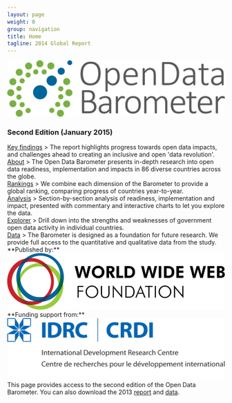 ```yaml
---
layout: page
weight: 0
group: navigation
title: Home
tagline: 2014 Global Report
---
```


<div class="row">
<div class="col-sm-3"></div>
<div class="col-sm-6">
<img src="/assets/images/odb-logo.png" class="img-responsive" alt="Open Data Barometer Logo">
<h3 class="front-title">Second Edition (January 2015)</h3>
</div>
<div class="col-sm-3"></div>
</div>


<div class="row frontrow">

<div class="col-sm-4 frontbox"  markdown="1" >
<div class="frontbox-inner" style="background-image:url('/assets/images/cluster-map.png')">
<div class="front-text"><a href="report/summary/">Key findings</a> > The report highlights progress towards open data impacts, and challenges ahead to creating an inclusive and open 'data revolution'.</div>
</div>
</div>

<div class="col-sm-4 frontbox" markdown="1">
<div class="frontbox-inner" style="background-image:url('/assets/images/dataset-matrix.png')">
    
<div class="front-text"><a href="report/summary/the_barometer.html">About</a> > The Open Data Barometer presents in-depth research into open data readiness, implementation and impacts in 86 diverse countries across the globe.</div>
</div>
</div>

<div class="col-sm-4 frontbox" markdown="1">
<div class="frontbox-inner" style="background-image:url('/assets/images/seconded/rankings.png')">
<div class="front-text"><a href="report/data/rankings.html">Rankings</a> > We combine each dimension of the Barometer to provide a global ranking, comparing progress of countries year-to-year.</div>
</div>
</div>

</div>


<div class="row frontrow">
    
<div class="col-sm-4 frontbox" markdown="1">
<div class="frontbox-inner" style="background-image:url('/assets/images/seconded/impact.png')">
<div class="front-text"><a href="report/data/">Analysis</a> > Section-by-section analysis of readiness, implementation and impact, presented with commentary and interactive charts to let you explore the data.</div>
</div>
</div>

<div class="col-sm-4 frontbox" markdown="1">
<div class="frontbox-inner" style="background-image:url('/assets/images/seconded/explorer.png')">
<div class="front-text"><a href="report/data/explorer.html">Explorer</a> > Drill down into the strengths and weaknesses of government open data activity in individual countries.</div>
</div>
</div>

<div class="col-sm-4 frontbox" markdown="1">
<div class="frontbox-inner" style="background-image:url('/assets/images/download-panel.png')">
<div class="front-text"><a href="report/about/data.html">Data</a> > The Barometer is designed as a foundation for future research. We provide full access to the quantitative and qualitative data from the study.</div>
</div>
</div>



</div>

<div class="row">
<div class="col-sm-3" markdown="1">
**Published by:**
<a href="http://www.webfoundation.org"><img src="/assets/images/logos/webfoundation.png" class="img-responsive" alt="World Wide Web Foundation"></a>
</div>

<div class="col-sm-6" markdown="1">

</div>

<div class="col-sm-3" markdown="1">
**Funding support from:**
<a href="http://www.idrc.ca"><img src="/assets/images/logos/idrc.jpeg" class="img-responsive" alt="International Development Research Center"></a>
</div>
</div>

<div class="row">
<div class="col-sm-12" markdown="1">
This page provides access to the second edition of the Open Data Barometer. You can also download the 2013 <a href="http://opendataresearch.org/dl/odb2013/Open-Data-Barometer-2013-Global-Report.pdf">report</a> and <a href="http://opendataresearch.org/content/2013/535/get-data-open-data-barometer-2013">data</a>. 
</div>
</div>
